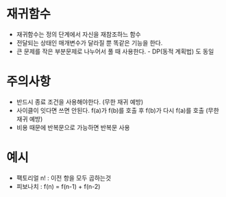 # 재귀함수
- 재귀함수는 정의 단계에서 자신을 재참조하느 함수
- 전달되는 상태인 매개변수가 달라질 뿐 똑같은 기능을 한다.
- 큰 문제를 작은 부분문제로 나누어서 풀 때 사용한다. - DP(동적 계획법) 도 동일

# 주의사항
- 반드시 종료 조건을 사용해야한다. (무한 재귀 예방)
- 사이클이 잇다면 쓰면 안된다. f(a)가 f(b)를 호출 후 f(b)가 다시 f(a)를 호출 (무한 재귀 예방)
- 비용 때문에 반복문으로 가능하면 반복문 사용

# 예시
- 팩토리얼 n! : 이전 항을 모두 곱하는것
- 피보나치 : f(n) = f(n-1) + f(n-2)
